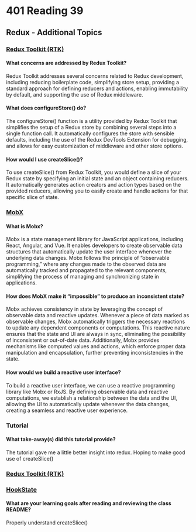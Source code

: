 # 401 Reading 39

## Redux - Additional Topics

### [Redux Toolkit (RTK)](https://redux-toolkit.js.org/introduction/getting-started)

#### What concerns are addressed by Redux Toolkit?

Redux Toolkit addresses several concerns related to Redux development, including reducing boilerplate code, simplifying store setup, providing a standard approach for defining reducers and actions, enabling immutability by default, and supporting the use of Redux middleware.

#### What does configureStore() do?

The configureStore() function is a utility provided by Redux Toolkit that simplifies the setup of a Redux store by combining several steps into a single function call. It automatically configures the store with sensible defaults, including the use of the Redux DevTools Extension for debugging, and allows for easy customization of middleware and other store options.

#### How would I use createSlice()?

To use createSlice() from Redux Toolkit, you would define a slice of your Redux state by specifying an initial state and an object containing reducers. It automatically generates action creators and action types based on the provided reducers, allowing you to easily create and handle actions for that specific slice of state.

### [MobX](https://mobx.js.org/getting-started.html)

#### What is Mobx?

Mobx is a state management library for JavaScript applications, including React, Angular, and Vue. It enables developers to create observable data structures that automatically update the user interface whenever the underlying data changes. Mobx follows the principle of “observable programming,” where any changes made to the observed data are automatically tracked and propagated to the relevant components, simplifying the process of managing and synchronizing state in applications.

#### How does MobX make it “impossible” to produce an inconsistent state?

Mobx achieves consistency in state by leveraging the concept of observable data and reactive updates. Whenever a piece of data marked as observable changes, Mobx automatically triggers the necessary reactions to update any dependent components or computations. This reactive nature ensures that the state and UI are always in sync, eliminating the possibility of inconsistent or out-of-date data. Additionally, Mobx provides mechanisms like computed values and actions, which enforce proper data manipulation and encapsulation, further preventing inconsistencies in the state.

#### How would we build a reactive user interface?

To build a reactive user interface, we can use a reactive programming library like Mobx or RxJS. By defining observable data and reactive computations, we establish a relationship between the data and the UI, allowing the UI to automatically update whenever the data changes, creating a seamless and reactive user experience.

### Tutorial

#### What take-away(s) did this tutorial provide?

The tutorial gave me a little better insight into redux. Hoping to make good use of createSlice()

### [Redux Toolkit (RTK)](https://redux-toolkit.js.org/)

### [HookState](https://hookstate.js.org/)

#### What are your learning goals after reading and reviewing the class README?

Properly understand createSlice()
